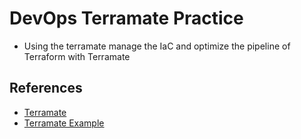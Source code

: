 # DevOps Terramate Practice

- Using the terramate manage the IaC and optimize the pipeline of Terraform with Terramate

## References

- [Terramate](https://terramate.io/)
- [Terramate Example](https://github.com/terramate-io/terramate-example-code-generation)
